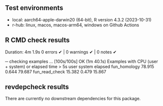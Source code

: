 ## Test environments
* local: aarch64-apple-darwin20 (64-bit), R version 4.3.2 (2023-10-31)
* r-hub: linux, macos, macos-arm64, windows on Github Actions

## R CMD check results
Duration: 4m 1.9s
0 errors ✔ | 0 warnings ✔ | 0 notes ✔

─  checking examples ... [100s/100s] OK (1m 40.1s)
   Examples with CPU (user + system) or elapsed time > 5s
                    user system elapsed
   fun_homology   78.915  0.644  79.687
   fun_read_check 15.382  0.479  15.867

## revdepcheck results
There are currently no downstream dependencies for this package.

